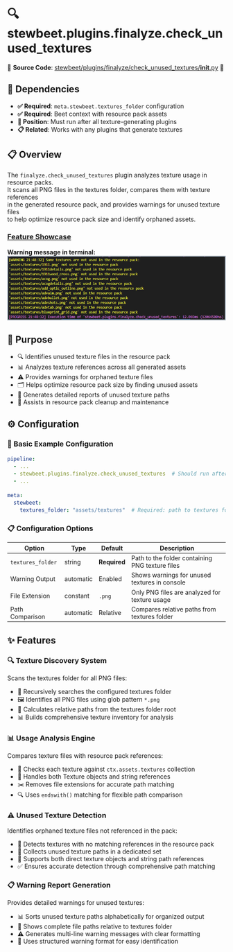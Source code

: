 
# 🔍 stewbeet.plugins.finalyze.check_unused_textures

📄 **Source Code**: [stewbeet/plugins/finalyze/check_unused_textures/__init__.py](../../python_package/stewbeet/plugins/finalyze/check_unused_textures/__init__.py) 🔗

## 🔗 Dependencies
- **✅ Required**: `meta.stewbeet.textures_folder` configuration
- **✅ Required**: Beet context with resource pack assets
- **📍 Position**: Must run after all texture-generating plugins
- **📋 Related**: Works with any plugins that generate textures

## 📋 Overview
The `finalyze.check_unused_textures` plugin analyzes texture usage in resource packs.<br>
It scans all PNG files in the textures folder, compares them with texture references<br>
in the generated resource pack, and provides warnings for unused texture files<br>
to help optimize resource pack size and identify orphaned assets.

### <u>Feature Showcase</u>

**Warning message in terminal:**<br>
<img src="img/finalyze.check_unused_textures.warnings.jpg" style="width: min(960px, 100%)">

## 🎯 Purpose
- 🔍 Identifies unused texture files in the resource pack
- 📊 Analyzes texture references across all generated assets
- ⚠️ Provides warnings for orphaned texture files
- 🗂️ Helps optimize resource pack size by finding unused assets
- 📝 Generates detailed reports of unused texture paths
- 🧹 Assists in resource pack cleanup and maintenance

## ⚙️ Configuration

### 🎯 Basic Example Configuration
```yaml
pipeline:
  - ...
  - stewbeet.plugins.finalyze.check_unused_textures  # Should run after all texture-generating plugins
  - ...

meta:
  stewbeet:
    textures_folder: "assets/textures"  # Required: path to textures folder
```

### 📋 Configuration Options

| Option | Type | Default | Description |
|--------|------|---------|-------------|
| `textures_folder` | string | **Required** | Path to the folder containing PNG texture files |
| Warning Output | automatic | Enabled | Shows warnings for unused textures in console |
| File Extension | constant | `.png` | Only PNG files are analyzed for texture usage |
| Path Comparison | automatic | Relative | Compares relative paths from textures folder |

## ✨ Features

### 🔍 Texture Discovery System
Scans the textures folder for all PNG files:
- 📁 Recursively searches the configured textures folder
- 🖼️ Identifies all PNG files using glob pattern `*.png`
- 📍 Calculates relative paths from the textures folder root
- 📊 Builds comprehensive texture inventory for analysis

### 📊 Usage Analysis Engine
Compares texture files with resource pack references:
- 🔗 Checks each texture against `ctx.assets.textures` collection
- 🎯 Handles both Texture objects and string references
- ✂️ Removes file extensions for accurate path matching
- 🔍 Uses `endswith()` matching for flexible path comparison

### ⚠️ Unused Texture Detection
Identifies orphaned texture files not referenced in the pack:
- 🚫 Detects textures with no matching references in the resource pack
- 📝 Collects unused texture paths in a dedicated set
- 🎯 Supports both direct texture objects and string path references
- ✅ Ensures accurate detection through comprehensive path matching

### 📋 Warning Report Generation
Provides detailed warnings for unused textures:
- 📊 Sorts unused texture paths alphabetically for organized output
- 📍 Shows complete file paths relative to textures folder
- ⚠️ Generates multi-line warning messages with clear formatting
- 🎨 Uses structured warning format for easy identification

